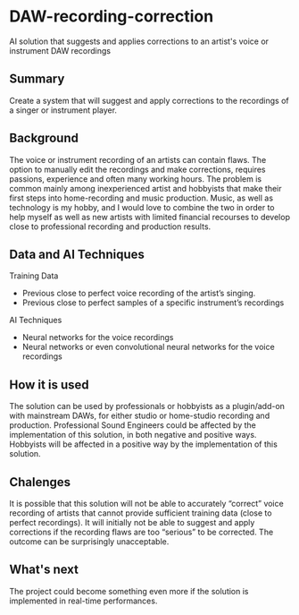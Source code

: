 # DAW-recording-correction
AI solution that suggests and applies corrections to an artist's voice or instrument DAW recordings

## Summary
Create a system that will suggest and apply corrections to the recordings of a singer or instrument player.

## Background
The voice or instrument recording of an artists can contain flaws.
The option to manually edit the recordings and make corrections, requires passions, experience and often many working hours.
The problem is common mainly among inexperienced artist and hobbyists that make their first steps into home-recording and music production.
Music, as well as technology is my hobby, and I would love to combine the two in order to help myself as well as new artists with limited financial recourses to develop close to professional recording and production results.

## Data and AI Techniques
Training Data
  * Previous close to perfect voice recording of the artist’s singing.
  * Previous close to perfect samples of a specific  instrument’s recordings

AI Techniques
  * Neural networks for the voice recordings
  * Neural networks or even convolutional neural networks for the voice recordings

## How it is used
The solution can be used by professionals or hobbyists as a plugin/add-on with mainstream DAWs, for either studio or home-studio recording and production.
Professional Sound Engineers could be affected by the implementation of this solution, in both negative and positive ways.
Hobbyists will be affected in a positive way by the implementation of this solution.

## Chalenges
It is possible that this solution will not be able to accurately “correct” voice recording of artists that cannot provide sufficient training data (close to perfect recordings).
It will initially not be able to suggest and apply corrections if the recording flaws are too “serious” to be corrected. The outcome can be surprisingly unacceptable. 

## What's next
The project could become something even more if the solution is implemented in real-time performances.
